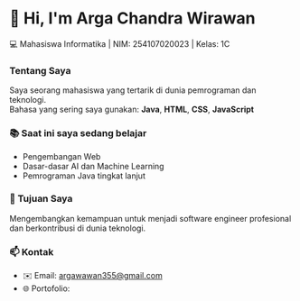 # 👋 Hi, I'm Arga Chandra Wirawan
💻 Mahasiswa Informatika | NIM: 254107020023 | Kelas: 1C

### Tentang Saya
Saya seorang mahasiswa yang tertarik di dunia pemrograman dan teknologi.  
Bahasa yang sering saya gunakan: **Java**, **HTML**, **CSS**, **JavaScript**

### 📚 Saat ini saya sedang belajar
- Pengembangan Web
- Dasar-dasar AI dan Machine Learning
- Pemrograman Java tingkat lanjut

### 🎯 Tujuan Saya
Mengembangkan kemampuan untuk menjadi software engineer profesional dan berkontribusi di dunia teknologi.

### 📫 Kontak
- ✉️ Email: [argawawan355@gmail.com](mailto:argawawan355@gmail.com)
- 🌐 Portofolio: [](#)
